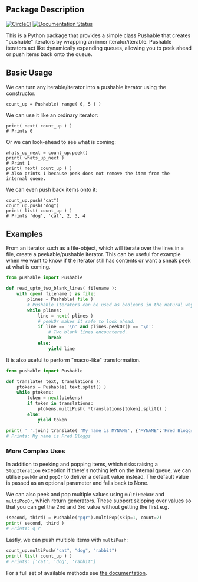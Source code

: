 ## Package Description

[![CircleCI](https://dl.circleci.com/status-badge/img/gh/sfkleach/pushable/tree/main.svg?style=svg)](https://dl.circleci.com/status-badge/redirect/gh/sfkleach/pushable/tree/main) [![Documentation Status](https://readthedocs.org/projects/pushable/badge/?version=latest)](https://pushable.readthedocs.io/en/latest/?badge=latest)

This is a Python package that provides a simple class Pushable that creates "pushable" iterators by wrapping an inner iterator/iterable. Pushable iterators act like dynamically expanding queues, allowing you to peek ahead or push items back onto the queue.


## Basic Usage

We can turn any iterable/iterator into a pushable iterator using the constructor.
```
count_up = Pushable( range( 0, 5 ) )
```

We can use it like an ordinary iterator:
```
print( next( count_up ) )
# Prints 0
```

Or we can look-ahead to see what is coming:
```
whats_up_next = count_up.peek()
print( whats_up_next )
# Print 1
print( next( count_up ) )
# Also prints 1 because peek does not remove the item from the internal queue.
```

We can even push back items onto it:
```
count_up.push("cat")
count_up.push("dog")
print( list( count_up ) )
# Prints 'dog', 'cat', 2, 3, 4
```

## Examples

From an iterator such as a file-object, which will iterate over the lines in a file, create a peekable/pushable iterator. This can be useful for example when we want to know if the iterator still has contents or want a sneak peek at what is coming.

```py
from pushable import Pushable

def read_upto_two_blank_lines( filename ):
    with open( filename ) as file:
        plines = Pushable( file )
        # Pushable iterators can be used as booleans in the natural way.
        while plines:
            line = next( plines )
            # peekOr makes it safe to look ahead.
            if line == '\n' and plines.peekOr() == '\n':
                # Two blank lines encountered.
                break
            else:
                yield line        
```

It is also useful to perform "macro-like" transformation.

```py
from pushable import Pushable

def translate( text, translations ):
    ptokens = Pushable( text.split() )
    while ptokens:
        token = next(ptokens)
        if token in translations:
            ptokens.multiPush( *translations[token].split() )
        else:
            yield token

print( ' '.join( translate( 'My name is MYNAME', {'MYNAME':'Fred Bloggs'} ) ) ) 
# Prints: My name is Fred Bloggs
```

### More Complex Uses

In addition to peeking and popping items, which risks raising a
`StopIteration` exception if there's nothing left on the internal queue, we
can utilise `peekOr` and `popOr` to deliver a default value instead. The 
default value is passed as an optional parameter and falls back to None.

We can also peek and pop multiple values using `multiPeekOr` and `multiPopOr`, 
which return generators. These support skipping over values so that you can
get the 2nd and 3rd value without getting the first e.g.

```py
(second, third) = Pushable("pqr").multiPop(skip=1, count=2)
print( second, third )
# Prints: q r
```

Lastly, we can push multiple items with `multiPush`:
```py
count_up.multiPush("cat", "dog", "rabbit")
print( list( count_up ) )
# Prints: ['cat', 'dog', 'rabbit']
```

For a full set of available methods see [the documentation](https://pushable.readthedocs.io/en/latest/pushable.html).
